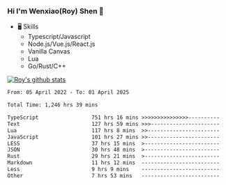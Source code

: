### Hi I'm Wenxiao(Roy) Shen 👋
- 🖥 Skills
  - Typescript/Javascript
  - Node.js/Vue.js/React.js
  - Vanilla Canvas
  - Lua
  - Go/Rust/C++

[![Roy's github stats](https://github-readme-stats.vercel.app/api?username=RoyShen12&show_icons=true&theme=radical&hide=prs,contribs)](https://github.com/anuraghazra/github-readme-stats)
<!--START_SECTION:waka-->

```txt
From: 05 April 2022 - To: 01 April 2025

Total Time: 1,246 hrs 39 mins

TypeScript                 751 hrs 16 mins >>>>>>>>>>>>>>>----------   59.88 %
Text                       127 hrs 59 mins >>>----------------------   10.20 %
Lua                        117 hrs 8 mins  >>-----------------------   09.34 %
JavaScript                 101 hrs 27 mins >>-----------------------   08.09 %
LESS                       37 hrs 15 mins  >------------------------   02.97 %
JSON                       30 hrs 48 mins  >------------------------   02.46 %
Rust                       29 hrs 21 mins  >------------------------   02.34 %
Markdown                   11 hrs 12 mins  -------------------------   00.89 %
Less                       9 hrs 9 mins    -------------------------   00.73 %
Other                      7 hrs 53 mins   -------------------------   00.63 %
```

<!--END_SECTION:waka-->
